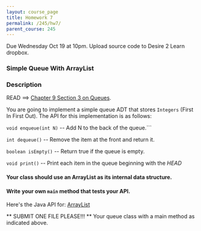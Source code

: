 ```yaml
---
layout: course_page
title: Homework 7
permalink: /245/hw7/
parent_course: 245
---
```


Due Wednesday Oct 19 at 10pm. Upload source code to Desire 2 Learn dropbox.

### Simple Queue With ArrayList


### Description

READ ==> [Chapter 9 Section 3 on Queues](http://math.hws.edu/javanotes/c9/s3.html#recursion.3.2).

You are going to implement a simple queue ADT that stores ```Integers``` (First In First Out). The API for this implementation is as follows:

```void enqueue(int N)``` -- Add N to the back of the queue.```

```int dequeue()``` -- Remove the item at the front and return it.

```boolean isEmpty()``` -- Return true if the queue is empty.

```void print()``` -- Print each item in the queue beginning with the *HEAD*


#### Your class should use an ArrayList as its internal data structure. 

#### Write your own ```main``` method that tests your API.

Here's the Java API for: [ArrayList](https://docs.oracle.com/javase/8/docs/api/java/util/ArrayList.html)


** SUBMIT ONE FILE PLEASE!!! ** Your queue class with a main method as indicated above.










